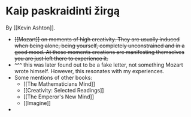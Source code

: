 # Kaip paskraidinti žirgą

By [[Kevin Ashton]].

 - ~~[[Mozart]] on moments of high creativity. They are usually induced when being alone, being yourself, completely unconstrained and in a good mood. At these moments creations are manifesting themselves you are just left there to experience it.~~
 - ^^^ this was later found out to be a fake letter, not something Mozart wrote himself. However, this resonates with my experiences. 
 - Some mentions of other books: 
   - [[The Mathematicians Mind]]
   - [[Creativity: Selected Readings]]
   - [[The Emperor's New Mind]]
   - [[Imagine]]
 - 